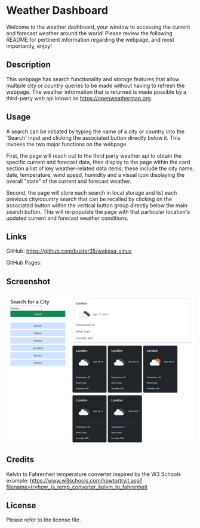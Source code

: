# Weather Dashboard

Welcome to the weather dashboard, your window to accessing the current and forecast weather around the world! Please review the following README for pertinent information regarding the webpage, and most importantly, enjoy!

## Description

This webpage has search functionality and storage features that allow multiple city or country queries to be made without having to refresh the webpage. The weather information that is returned is made possible by a third-party web api known as https://openweathermap.org.

## Usage

A search can be initiated by typing the name of a city or country into the 'Search' input and clicking the associated button directly below it. This invokes the two major functions on the webpage.

First, the page will reach out to the third party weather api to obtain the specific current and forecast data, then display to the page within the card section a list of key weather-related data items; these include the city name, date, temperature, wind speed, humidity and a visual icon displaying the overall "state" of the current and forecast weather.

Second, the page will store each search in local storage and list each previous city/country search that can be recalled by clicking on the associated button within the vertical button group directly below the main search button. This will re-populate the page with that particular location's updated current and forecast weather conditions.

## Links

GitHub: https://github.com/buster35/wakasa-sinus

GitHub Pages: 

## Screenshot

![](./assets/main-page-img.png)

## Credits

Kelvin to Fahrenheit temperature converter inspired by the W3 Schools example: https://www.w3schools.com/howto/tryit.asp?filename=tryhow_js_temp_converter_kelvin_to_fahrenheit

## License

Please refer to the license file.